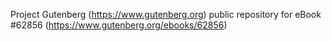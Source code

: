 Project Gutenberg (https://www.gutenberg.org) public repository for eBook #62856 (https://www.gutenberg.org/ebooks/62856)
